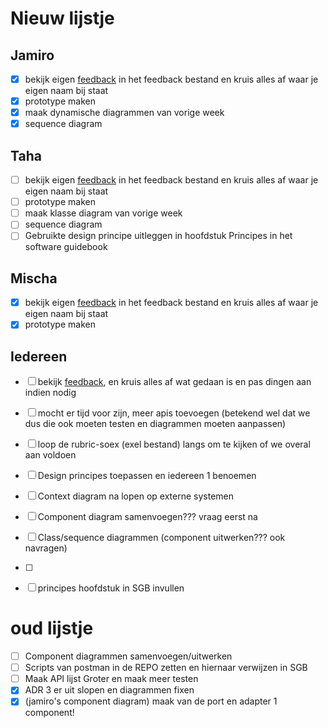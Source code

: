 # Nieuw lijstje
## Jamiro
- [x] bekijk eigen [feedback](./feedback/feedback-week2.md) in het feedback bestand en kruis alles af waar je eigen naam bij staat
- [x] prototype maken
- [x] maak dynamische diagrammen van vorige week
- [x] sequence diagram
## Taha
- [ ] bekijk eigen [feedback](./feedback/feedback-week2.md) in het feedback bestand en kruis alles af waar je eigen naam bij staat
- [ ] prototype maken
- [ ] maak klasse diagram van vorige week
- [ ] sequence diagram
- [ ] Gebruikte design principe uitleggen in hoofdstuk Principes in het software guidebook

## Mischa
- [x] bekijk eigen [feedback](./feedback/feedback-week2.md) in het feedback bestand en kruis alles af waar je eigen naam bij staat
- [x] prototype maken
## Iedereen
- [ ] bekijk [feedback](./feedback/feedback-week2.md), en kruis alles af wat gedaan is en pas dingen aan indien nodig
- [ ] mocht er tijd voor zijn, meer apis toevoegen (betekend wel dat we dus die ook moeten testen en diagrammen moeten aanpassen)
- [ ] loop de rubric-soex (exel bestand) langs om te kijken of we overal aan voldoen
- [ ] Design principes toepassen en iedereen 1 benoemen
- [ ] Context diagram na lopen op externe systemen

- [ ] Component diagram samenvoegen??? vraag eerst na
- [ ] Class/sequence diagrammen (component uitwerken??? ook navragen)
- [ ] 
- [ ] principes hoofdstuk in SGB invullen




# oud lijstje
- [ ] Component diagrammen samenvoegen/uitwerken
- [ ] Scripts van postman in de REPO zetten en hiernaar verwijzen in SGB
- [ ] Maak API lijst Groter en maak meer testen
- [x] ADR 3 er uit slopen en diagrammen fixen
- [x] (jamiro's component diagram) maak van de port en adapter 1 component!